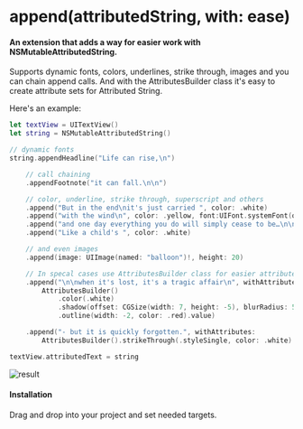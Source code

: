 # append(attributedString, with: ease)

#### An extension that adds a way for easier work with NSMutableAttributedString.

Supports dynamic fonts, colors, underlines, strike through, images and you can chain append calls.
And with the AttributesBuilder class it's easy to create attribute sets for Attributed String.

Here's an example:

```swift
let textView = UITextView()
let string = NSMutableAttributedString()

// dynamic fonts
string.appendHeadline("Life can rise,\n")

    // call chaining
    .appendFootnote("it can fall.\n\n")

    // color, underline, strike through, superscript and others
    .append("But in the end\nit's just carried ", color: .white)
    .append("with the wind\n", color: .yellow, font:UIFont.systemFont(ofSize: 10), baselineOffset: 5)
    .append("and one day everything you do will simply cease to be…\n\n", color: .green, underlineStyle: .styleDouble)
    .append("Like a child's ", color: .white)

    // and even images
    .append(image: UIImage(named: "balloon")!, height: 20)

    // In specal cases use AttributesBuilder class for easier attributes set up
    .append("\n\nwhen it's lost, it's a tragic affair\n", withAttributes:
        AttributesBuilder()
            .color(.white)
            .shadow(offset: CGSize(width: 7, height: -5), blurRadius: 5, color: .yellow)
            .outline(width: -2, color: .red).value)

    .append("- but it is quickly forgotten.", withAttributes:
        AttributesBuilder().strikeThrough(.styleSingle, color: .white).value)

textView.attributedText = string
```

![result](https://github.com/ysoftware/appendAttributedStringWithEase/blob/master/image2.png?raw=true)

#### Installation

Drag and drop into your project and set needed targets.
